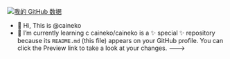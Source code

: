 [![我的 GitHub 数据](https://github-readme-stats.vercel.app/api?username=caineko)]()
- 👋 Hi, This is @caineko
- 🌱 I’m currently learning c
caineko/caineko is a ✨ special ✨ repository because its `README.md` (this file) appears on your GitHub profile.
You can click the Preview link to take a look at your changes.
--->
